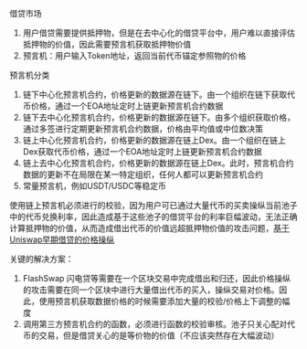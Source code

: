 借贷市场
1. 用户借贷需要提供抵押物，但是在去中心化的借贷平台中，用户难以直接评估抵押物的价值，因此需要预言机获取抵押物价值
2. 预言机：用户输入Token地址，返回当前代币锚定参照物的价格

预言机分类
1. 链下中心化预言机合约，价格更新的数据源在链下。由一个组织在链下获取代币价格，通过一个EOA地址定时上链更新预言机合约数据
2. 链下去中心化预言机合约，价格更新的数据源在链下。由多个组织获取价格，通过多签进行定期更新预言机合约数据，价格由平均值或中位数决策
3. 链上中心化预言机合约，价格更新的数据源在链上Dex。由一个组织在链上Dex获取代币价格，通过一个EOA地址定时上链更新预言机合约数据
4. 链上去中心化预言机合约，价格更新的数据源在链上Dex。此时，预言机合约数据的更新不在局限在某一特定组织，任何人都可以更新预言机合约
5. 常量预言机，例如USDT/USDC等稳定币

使用链上预言机必须进行的校验，因为用户可已通过大量代币的买卖操纵当前池子中的代币兑换利率，因此造成基于这些池子的借贷平台的利率巨幅波动，无法正确计算抵押物的价值，从而造成借出代币的价值远超抵押物价值的攻击问题，[基于Uniswap早期借贷的价格操纵](https://samczsun.com/taking-undercollateralized-loans-for-fun-and-for-profit/)

关键的解决方案：
1. FlashSwap 闪电贷等需要在一个区块交易中完成借出和归还，因此价格操纵的攻击需要在同一个区块中进行大量借出代币的买入，操纵交易对价格。因此，使用预言机获取数据价格的时候需要添加大量的校验/价格上下调整的幅度
2. 调用第三方预言机合约的函数，必须进行函数的校验审核。池子只关心配对代币的交易，但是借贷关心的是等价物的价值（不应该突然存在大幅波动）